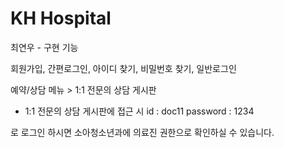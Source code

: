 # KH Hospital
최연우 - 구현 기능

회원가입, 간편로그인, 아이디 찾기, 비밀번호 찾기, 일반로그인

예약/상담 메뉴 > 1:1 전문의 상담 게시판

- 1:1 전문의 상담 게시판에 접근 시 id : doc11     password : 1234

로 로그인 하시면 소아청소년과에 의료진 권한으로 확인하실 수 있습니다.
